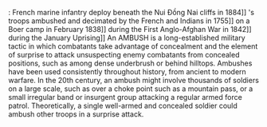 : French marine infantry deploy beneath the Nui Đồng Nai cliffs in 1884]] 's troops ambushed and decimated by the French and Indians in 1755]] on a Boer camp in February 1838]] during the First Anglo-Afghan War in 1842]] during the January Uprising]] An AMBUSH is a long-established military tactic in which combatants take advantage of concealment and the element of surprise to attack unsuspecting enemy combatants from concealed positions, such as among dense underbrush or behind hilltops. Ambushes have been used consistently throughout history, from ancient to modern warfare. In the 20th century, an ambush might involve thousands of soldiers on a large scale, such as over a choke point such as a mountain pass, or a small irregular band or insurgent group attacking a regular armed force patrol. Theoretically, a single well-armed and concealed soldier could ambush other troops in a surprise attack.
